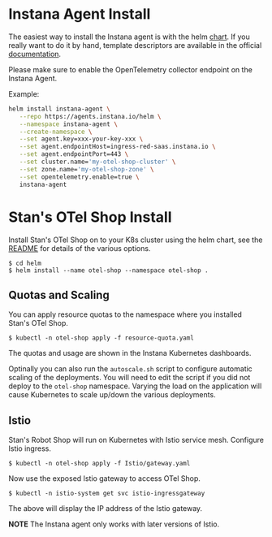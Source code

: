# Instana Agent Install

The easiest way to install the Instana agent is with the helm [chart](https://hub.helm.sh/charts/stable/instana-agent). If you really want to do it by hand, template descriptors are available in the official [documentation](https://docs.instana.io/ecosystem/kubernetes/).

Please make sure to enable the OpenTelemetry collector endpoint on the Instana Agent.

Example:

```bash
helm install instana-agent \
   --repo https://agents.instana.io/helm \
   --namespace instana-agent \
   --create-namespace \
   --set agent.key=xxx-your-key-xxx \
   --set agent.endpointHost=ingress-red-saas.instana.io \
   --set agent.endpointPort=443 \
   --set cluster.name='my-otel-shop-cluster' \
   --set zone.name='my-otel-shop-zone' \
   --set opentelemetry.enable=true \
   instana-agent
```

# Stan's OTel Shop Install

Install Stan's OTel Shop on to your K8s cluster using the helm chart, see the [README](helm/README.md) for details of the various options.

```shell
$ cd helm
$ helm install --name otel-shop --namespace otel-shop .
```

## Quotas and Scaling

You can apply resource quotas to the namespace where you installed Stan's OTel Shop.

```shell
$ kubectl -n otel-shop apply -f resource-quota.yaml
```

The quotas and usage are shown in the Instana Kubernetes dashboards.

Optinally you can also run the `autoscale.sh` script to configure automatic scaling of the deployments. You will need to edit the script if you did not deploy to the `otel-shop` namespace. Varying the load on the application will cause Kubernetes to scale up/down the various deployments.

## Istio

Stan's Robot Shop will run on Kubernetes with Istio service mesh. Configure Istio ingress.

```shell
$ kubectl -n otel-shop apply -f Istio/gateway.yaml
```

Now use the exposed Istio gateway to access OTel Shop.

```shell
$ kubectl -n istio-system get svc istio-ingressgateway
```

The above will display the IP address of the Istio gateway.

**NOTE** The Instana agent only works with later versions of Istio.
